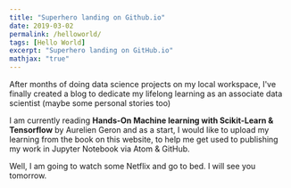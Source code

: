 ```yaml
---
title: "Superhero landing on Github.io"
date: 2019-03-02
permalink: /helloworld/
tags: [Hello World]
excerpt: "Superhero landing on GitHub.io"
mathjax: "true"
---
```


After months of doing data science projects on my local workspace, I've finally created a blog to dedicate my lifelong learning as an associate data scientist (maybe some personal stories too)

I am currently reading **Hands-On Machine learning with Scikit-Learn & Tensorflow** by Aurelien Geron and as a start, I would like to upload my learning from the book on this website, to help me get used to publishing my work in Jupyter Notebook via Atom & GitHub.

Well, I am going to watch some Netflix and go to bed. I will see you tomorrow.
